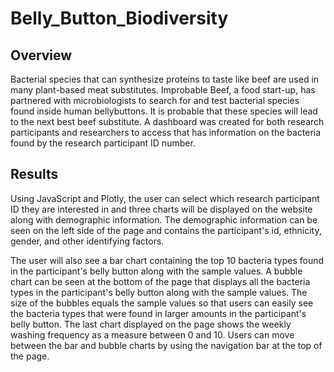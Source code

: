 # Belly_Button_Biodiversity

## Overview
  Bacterial species that can synthesize proteins to taste like beef are used in many plant-based meat substitutes. Improbable Beef, a food start-up, has partnered with microbiologists to search for and test bacterial species found inside human bellybuttons. It is probable that these species will lead to the next best beef substitute. A dashboard was created for both research participants and researchers to access that has information on the bacteria found by the research participant ID number.    

## Results
  Using JavaScript and Plotly, the user can select which research participant ID they are interested in and three charts will be displayed on the website along with demographic information. The demographic information can be seen on the left side of the page and contains the participant's id, ethnicity, gender, and other identifying factors. 
  
  The user will also see a bar chart containing the top 10 bacteria types found in the participant's belly button along with the sample values. A bubble chart can be seen at the bottom of the page that displays all the bacteria types in the participant's belly button along with the sample values. The size of the bubbles equals the sample values so that users can easily see the bacteria types that were found in larger amounts in the participant's belly button. The last chart displayed on the page shows the weekly washing frequency as a measure between 0 and 10. Users can move between the bar and bubble charts by using the navigation bar at the top of the page. 

